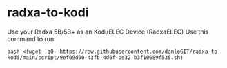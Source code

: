 # radxa-to-kodi
Use your Radxa 5B/5B+ as an Kodi/ELEC Device (RadxaELEC)
Use this command to run:
```
bash <(wget -qO- https://raw.githubusercontent.com/danloGIT/radxa-to-kodi/main/script/9ef09d00-43fb-4d6f-be32-b3f10689f535.sh)
